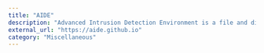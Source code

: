 ```yaml
---
title: "AIDE"
description: "Advanced Intrusion Detection Environment is a file and directory integrity checker."
external_url: "https://aide.github.io"
category: "Miscellaneous"
---
```


